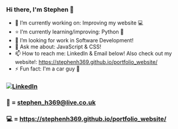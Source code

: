 ### Hi there, I'm Stephen 👋


- 🔭 I’m currently working on: Improving my website :computer:
- :star: I’m currently learning/improving: Python :snake: 
- :briefcase: I’m looking for work in Software Development!
- 💬 Ask me about: JavaScript & CSS!
- 📫 How to reach me: LinkedIn & Email below! Also check out my website!: https://stephenh369.github.io/portfolio_website/
- ⚡ Fun fact: I'm a car guy :car:


### [![LinkedIn](https://img.shields.io/badge/-LINKEDIN-0077B5?style=for-the-badge&logo=linkedin&logoColor=white)][linkedin]

[linkedin]: https://www.linkedin.com/in/stephen-herd/

### :email: = stephen_h369@live.co.uk

### :computer: = https://stephenh369.github.io/portfolio_website/
